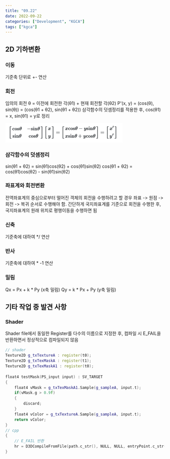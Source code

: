 ```yaml
---
title: "09.22"
date: 2022-09-22
categories: ["Development", "KGCA"]
tags: ["kgca"]
---
```

## 2D 기하변환
### 이동
기준축 단위로 +- 연산
### 회전
임의의 회전 θ = 이전에 회전한 각(θ<under>1</under>) + 현재 회전할 각(θ<under>2</under>)
P'(x, y)
= (cos(θ), sin(θ))
= (cos(θ<under>1</under> + θ<under>2</under>), sin(θ<under>1</under> + θ<under>2</under>)) 
삼각함수의 덧셈정리를 적용한 후, cos(θ<under>1</under>) =  x, sin(θ<under>1</under>) = y로 정리

![](/images/bd6f9bc9-4ed3-4e2b-819c-6a242d49dce7-image.PNG)

### 삼각함수의 덧셈정리
sin(θ<under>1</under> + θ<under>2</under>) = sin(θ<under>1</under>)cos(θ<under>2</under>) + cos(θ<under>1</under>)sin(θ<under>2</under>)
cos(θ<under>1</under> + θ<under>2</under>) = cos(θ<under>1</under>)cos(θ<under>2</under>) - sin(θ<under>1</under>)sin(θ<under>2</under>)

### 좌표계와 회전변환
전역좌표계의 중심으로부터 떨어진 객체의 회전을 수행하려고 할 경우
좌표 -> 원점 -> 회전 -> 복귀
순서로 수행해야 함.
간단하게 국지좌표계를 기준으로 회전을 수행한 후, 국지좌표계의 원래 위치로 평행이동을 수행하면 됨

### 신축
기준축에 대하여 */ 연산
### 반사
기준축에 대하여 * -1 연산
### 밀림
Q<under>x</under> = P<under>x</under> + k * P<under>y</under> (x축 밀림)
Q<under>y</under> = k * P<under>x</under> + P<under>y</under> (y축 밀림)

## 기타 작업 중 발견 사항
### Shader
Shader file에서 동일한 Register를 다수의 이름으로 지정한 후, 컴파일 시 E_FAIL을 반환하면서 정상적으로 컴파일되지 않음
```cpp
// shader
Texture2D g_txTextureA : register(t0);
Texture2D g_txTexMaskA : register(t1);
Texture2D g_txTexMaskA1 : register(t0);

float4 testMask(PS_input input) : SV_TARGET
{
	float4 vMask = g_txTexMaskA1.Sample(g_sampleA, input.t);
	if(vMask.g > 0.9f)
	{
		discard;
	}
	float4 vColor = g_txTextureA.Sample(g_sampleA, input.t);
	return vColor;
}
// cpp
{
	// E_FAIL 반환
    hr = D3DCompileFromFile(path.c_str(), NULL, NULL, entryPoint.c_str(), target.c_str(), 0, 0, &code, &errorCode);
}
```